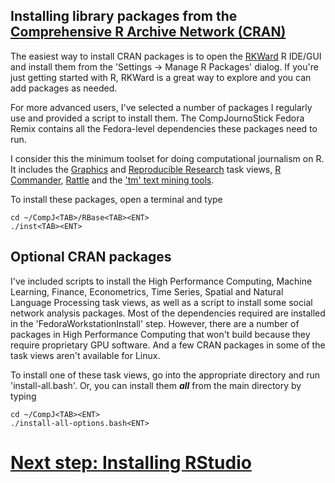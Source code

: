 ## Installing library packages from the [Comprehensive R Archive Network (CRAN)](http://cran.r-project.org)
The easiest way to install CRAN packages is to open the [RKWard](http://rkward.sourceforge.net/) R IDE/GUI and install them from the 'Settings -> Manage R Packages' dialog. If you're just getting started with R, RKWard is a great way to explore and you can add packages as needed.

For more advanced users, I've selected a number of packages I regularly use and provided a script to install them. The CompJournoStick Fedora Remix contains all the Fedora-level dependencies these packages need to run.

I consider this the minimum toolset for doing computational journalism on R. It includes the [Graphics](http://cran.r-project.org/web/views/Graphics.html) and [Reproducible Research](http://cran.r-project.org/web/views/ReproducibleResearch.html) task views, [R Commander](http://socserv.mcmaster.ca/jfox/Misc/Rcmdr/), [Rattle](http://rattle.togaware.com/) and the ['tm' text mining tools](http://cran.r-project.org/web/packages/tm/vignettes/tm.pdf).

To install these packages, open a terminal and type
```
cd ~/CompJ<TAB>/RBase<TAB><ENT>
./inst<TAB><ENT>
```

## Optional CRAN packages
I've included scripts to install the High Performance Computing, Machine Learning, Finance, Econometrics, Time Series, Spatial and Natural Language Processing task views, as well as a script to install some social network analysis packages. Most of the dependencies required are installed in the 'FedoraWorkstationInstall' step. However, there are a number of packages in High Performance Computing that won't build because they require proprietary GPU software. And a few CRAN packages in some of the task views aren't available for Linux.

To install one of these task views, go into the appropriate directory and run 'install-all.bash'. Or, you can install them ***all*** from the main directory by typing
```
cd ~/CompJ<TAB><ENT>
./install-all-options.bash<ENT>
```

# [Next step: Installing RStudio](https://github.com/znmeb/CompJournoStick/blob/master/RStudio/README.md)

